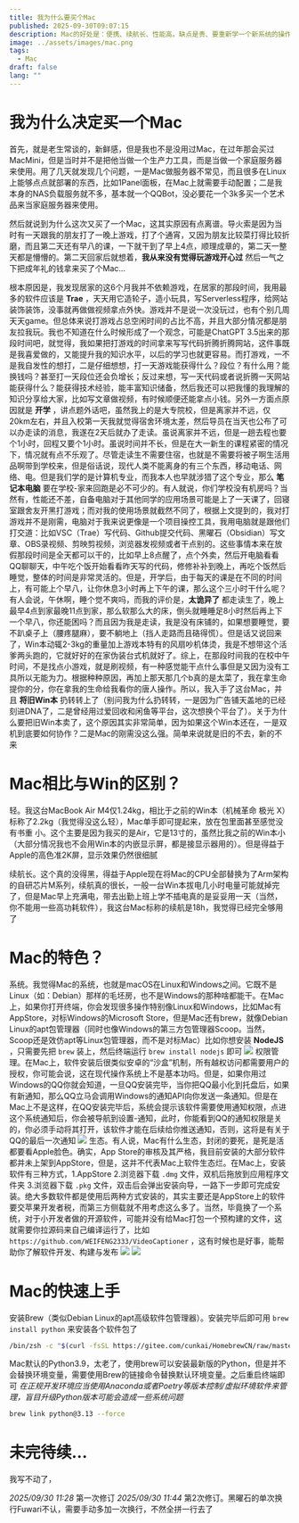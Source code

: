 ```yaml
---
title: 我为什么要买个Mac
published: 2025-09-30T09:07:15
description: Mac的好处是：便携、续航长、性能高。缺点是贵、要重新学一个新系统的操作。仅对我个人，我认为我从Win换到Mac是一个正确的决定
image: ../assets/images/mac.png
tags:
  - Mac
draft: false
lang: ""
---
```

# 我为什么决定买一个Mac
首先，就是老生常谈的，新鲜感，但是我也不是没用过Mac，在过年那会买过MacMini，但是当时并不是把他当做一个生产力工具，而是当做一个家庭服务器来使用。用了几天就发现几个问题，一是Mac做服务器不常见，而且很多在Linux上能够点点就部署的东西，比如1Panel面板，在Mac上就需要手动配置；二是我本身的NAS负载服务就不多，基本就一个QQBot，没必要花一个3k多买一个艺术品来当家庭服务器来使用。

然后就说到为什么这次又买了一个Mac，这其实原因有点离谱。导火索是因为当时有一天跟我的朋友打了一晚上游戏，打了个通宵，又因为朋友比较菜打得比较折磨，而且第二天还有早八的课，一下就干到了早上4点，顺理成章的，第二天一整天都是懵懵的。第二天回家后就想着，**我从来没有觉得玩游戏开心过** 然后一气之下把成年礼的钱拿来买了个Mac...

根本原因是，我发现居家的这6个月我并不依赖游戏，在居家的那段时间，我用最多的软件应该是 **Trae** ，天天用它造轮子，造小玩具，写Serverless程序，给网站装饰装饰，没事就再做做视频拿点外快。游戏并不是说一次没玩过，也有个别几周天天game。但总体来说打游戏占总空闲时间的占比不高，并且大部分情况都是朋友拉我玩。我也不知道在什么时候形成了一个观念，可能是ChatGPT 3.5出来的那段时间吧，就觉得，我如果把打游戏的时间拿来写写代码折腾折腾网站，这件事既是我喜爱做的，又能提升我的知识水平，以后的学习也就更容易。而打游戏，一不是我自发性的想打，二是仔细想想，打一天游戏能获得什么？段位？有什么用？能换钱吗？甚至打一天段位还会负增长；反过来想，写一天代码或者说折腾一天网站能获得什么？能获得技术经验，能丰富知识储备，然后我还可以把我懂的我理解的知识分享给大家，比如写文章做视频，有时候顺便还能拿点小钱。另外一方面点原因就是 **开学** ，讲点题外话吧，虽然我上的是大专院校，但是离家并不远，仅20km左右，并且入校第一天我就觉得宿舍环境太差，然后导员在当天也公布了可以办走读的消息，我遂在2天后就办了走读。虽说离家并不远，但是一趟去程也要个1小时，回程又要个1小时。虽说时间并不长，但是在大一新生的课程紧密的情况下，情况就有点不乐观了。尽管走读生不需要住宿，也就是不需要将被子啊生活用品啊带到学校来，但是俗话说，现代人类不能离身的有三个东西，移动电话、网络、电。但是我们学的是计算机专业，而我本人也早就涉猎了这个专业，那么 **笔记本电脑** 要在学校-家来回跑是必不可少的。有人就说，你们学校没有机房吗？当然有，性能还不差，自备电脑对于其他同学的应用场景可能是上了一天课了，回寝室跟舍友开黑打游戏；而对我的使用场景就截然不同了，根据上文提到的，我对打游戏并不是刚需，电脑对于我来说更像是一个项目操控工具，我用电脑就是跟他们打交道：比如VSC（Trae）写代码、Github提交代码、黑曜石（Obsidian）写文章、OBS录视频、剪映剪视频，浏览器发视频或者干点别的。这些事情本来在放假那段时间是全天都可以干的，比如早上8点醒了，点个外卖，然后开电脑看看QQ聊聊天，中午吃个饭开始看看昨天写的代码，修修补补到晚上，再吃个饭然后睡觉，整体的时间是非常灵活的。但是，开学后，由于每天的课是在不同的时间上，有可能上个早八，让你休息3小时再上下午的课，那么这个三小时干什么呢？有人会说，午休啊，睡个觉不爽吗，而我的评价是，**太诡异了** 都走读生了，晚上最早4点到家最晚11点到家，那么软那么大的床，倒头就睡睡足8小时然后再上下一个早八，你还能困吗？而且因为我是走读，我是没有床铺的，如果想要睡觉，要不趴桌子上（腰疼腿麻），要不躺地上（挡人走路而且硌得慌）。但是话又说回来了，Win本动辄2-3kg的重量加上游戏本特有的风扇吵机体烫，我是不想带这个活爹两头跑的，它就好好的在家伪装台式机就好了。综上，在那段时间我的在校中午时间，不是找点小游戏，就是刷视频，有一种感觉能干点什么事但是又因为没有工具所以无能为力。根据种种原因，再加上那天那几个b真的是太菜了，我在拿生命提你的分，你在拿我的生命给我看你的唐人操作。所以，我入手了这台Mac，并且 **将旧Win本** 扔转转上了（别问我为什么扔转转，一是因为广告铺天盖地的已经刻进DNA了，二是曾经用过爱回收和闲鱼等平台，这次想换个平台了）。关于为什么要把旧Win本卖了，这个原因其实非常简单，因为如果这个Win本还在，一是双机到底要如何协作？二是Mac的刚需没这么强。简单来说就是旧的不去，新的不来
# Mac相比与Win的区别？
轻。我这台MacBook Air M4仅1.24kg，相比于之前的Win本（机械革命 极光 X）标称了2.2kg（我觉得没这么轻），Mac单手即可提起来，放在包里面甚至感觉没有书重
小。这个主要是因为我买的是Air，它是13寸的，虽然比我之前的Win本小（大部分情况我也不会用Win本的内嵌显示屏，都是接显示器用的）。但是得益于Apple的高色准2K屏，显示效果仍然很细腻

续航长。这个真的没得黑，得益于Apple现在将Mac的CPU全部替换为了Arm架构的自研芯片M系列，续航真的很长，一般一台Win本拔电几小时电量可能就掉完了，但是Mac早上充满电，带去出勤上班上学不插电真的是妥妥用一天（当然，你不能用一些高功耗软件），我这台Mac标称的续航是18h，我觉得已经完全够用了
# Mac的特色？
系统。我觉得Mac的系统，也就是macOS在Linux和Windows之间。它既不是Linux（如：Debian）那样的毛坯房，也不是Windows的那种啥都能干。在Mac上，如果你打开终端，你会发现很多操作特别像Linux和Windows，比如Mac有AppStore，对标Windows的Microsoft Store，但是Mac还有brew，就像Debian Linux的apt包管理器（同时也像Windows的第三方包管理器Scoop。当然，Scoop还是效仿apt等Linux包管理器，而不是对标Mac）比如你想安装 **NodeJS** ，只需要先把 `brew` 装上，然后终端运行 `brew install nodejs` 即可
![](../assets/images/mac-2.png)
权限管理。在Mac上，软件安装后很类似安卓的“沙盒”机制，所有越权访问都需要用户的授权，你可能会说，这在现代操作系统上不是基本功吗。但是，如果你用过Windows的QQ你就会知道，一旦QQ安装完毕，当你把QQ最小化到托盘后，如果有新通知，那么QQ立马会调用Windows的通知API向你发送一条通知。但是在Mac上不是这样，在QQ安装完毕后，系统会提示该软件需要使用通知权限，点进这个系统通知后，你会被导航到设置-通知，此时，你能看到QQ的通知权限是关的，你必须手动将其打开，该软件才能在后续给你推送通知，否则，这将是有关于QQ的最后一次通知
![](../assets/images/mac-1.png)
生态。有人说，Mac有什么生态，封闭的要死，是死是活都要看Apple脸色。确实，App Store的审核及其严格，我目前安装的大部分软件都并未上架到AppStore，但是，这并不代表Mac上软件生态烂。在Mac上，安装软件有三种方式，1.AppStore 2.浏览器下载 `.dmg` 文件，双机后拖放到应用程序文件夹 3.浏览器下载 `.pkg` 文件，双击后会弹出安装向导，一路下一步即可完成安装。绝大多数软件都是使用后两种方式安装的，其实主要还是AppStore上的软件要交苹果开发者税，而第三方侧载就不用考虑这么多了。当然，毕竟换了一个系统，对于小开发者做的开源软件，可能并没有给Mac打包一个预构建的文件，这就需要你拉源码来自己编译运行了，比如 `https://github.com/WEIFENG2333/VideoCaptioner` ，这有时候也是好事，能帮助你了解软件开发、构建与发布
![](../assets/images/mac-3.png)
![](../assets/images/mac-4.png)
# Mac的快速上手
安装Brew（类似Debian Linux的apt高级软件包管理器）。安装完毕后即可用 `brew install python` 来安装各个软件包了
```bash
/bin/zsh -c "$(curl -fsSL https://gitee.com/cunkai/HomebrewCN/raw/master/Homebrew.sh)"
```
Mac默认的Python3.9，太老了，使用brew可以安装最新版的Python，但是并不会替换环境变量，需要使用Brew的链接命令替换默认环境变量。之后重启终端即可
*在正规开发环境应当使用Anaconda或者Poetry等版本控制/虚拟环境软件来管理，盲目升级Python版本可能会造成一些系统问题*
```bash
brew link python@3.13 --force
```
# 未完待续...
我写不动了，

*2025/09/30 11:28* 第一次修订
*2025/09/30 11:44* 第2次修订。黑曜石的单次换行Fuwari不认，需要手动多加一次换行，不然全拼一行去了
